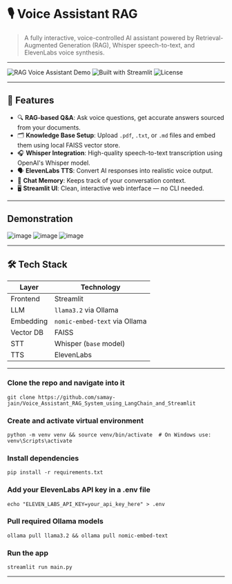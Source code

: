 # 🎙️ Voice Assistant RAG

> A fully interactive, voice-controlled AI assistant powered by Retrieval-Augmented Generation (RAG), Whisper speech-to-text, and ElevenLabs voice synthesis.

---

![RAG Voice Assistant Demo](https://img.shields.io/badge/LLM-Ollama-blue?style=flat-square)
![Built with Streamlit](https://img.shields.io/badge/Frontend-Streamlit-orange?style=flat-square)
![License](https://img.shields.io/badge/License-MIT-green.svg?style=flat-square)

---

## 🚀 Features

- 🔍 **RAG-based Q&A**: Ask voice questions, get accurate answers sourced from your documents.
- 🗂️ **Knowledge Base Setup**: Upload `.pdf`, `.txt`, or `.md` files and embed them using local FAISS vector store.
- 🎧 **Whisper Integration**: High-quality speech-to-text transcription using OpenAI's Whisper model.
- 🗣️ **ElevenLabs TTS**: Convert AI responses into realistic voice output.
- 🧠 **Chat Memory**: Keeps track of your conversation context.
- 🖥️ **Streamlit UI**: Clean, interactive web interface — no CLI needed.

---
## Demonstration
![image](https://github.com/user-attachments/assets/0ed75a54-c751-47e4-a2c0-1fe5d637c44f)
![image](https://github.com/user-attachments/assets/d45c4579-5b77-4006-b72a-e395d867b9f7)
![image](https://github.com/user-attachments/assets/6461935d-8896-40f8-ae73-4f89787dac94)


---
## 🛠️ Tech Stack

| Layer       | Technology             |
|------------|-------------------------|
| Frontend   | Streamlit               |
| LLM        | `llama3.2` via Ollama |
| Embedding  | `nomic-embed-text` via Ollama |
| Vector DB  | FAISS                   |
| STT        | Whisper (`base` model)  |
| TTS        | ElevenLabs              |

---

### Clone the repo and navigate into it
```git clone https://github.com/samay-jain/Voice_Assistant_RAG_System_using_LangChain_and_Streamlit```

### Create and activate virtual environment
```python -m venv venv && source venv/bin/activate  # On Windows use: venv\Scripts\activate```

### Install dependencies
```pip install -r requirements.txt```

### Add your ElevenLabs API key in a .env file
```echo "ELEVEN_LABS_API_KEY=your_api_key_here" > .env```

### Pull required Ollama models
```ollama pull llama3.2 && ollama pull nomic-embed-text```

### Run the app
```streamlit run main.py```

---
